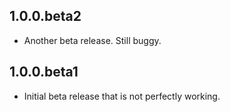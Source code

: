 ## 1.0.0.beta2
* Another beta release. Still buggy.

## 1.0.0.beta1
* Initial beta release that is not perfectly working.
